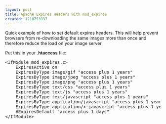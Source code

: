 ```yaml
---
layout: post
title: Apache Expires Headers with mod_expires
created: 1210753937
---
```

Quick example of how to set default expires headers.  This will help prevent browsers from re-downloading the same images more than once and therefore reduce the load on your image server.
<!--break-->

Put this in your <b>.htaccess</b> file:
<pre class="brush:xml">
&lt;IfModule mod_expires.c>
	ExpiresActive on
	ExpiresByType image/gif "access plus 1 years"
	ExpiresByType image/jpeg "access plus 1 years"
	ExpiresByType image/png "access plus 1 years" 
	ExpiresByType text/css "access plus 1 years"
	ExpiresByType text/js "access plus 1 years"
	ExpiresByType text/javascript "access plus 1 years"
	ExpiresByType application/javascript "access plus 1 years"
	ExpiresByType application/x-javascript "access plus 1 years" 
	#ExpiresDefault "access plus 1 days"
&lt;/IfModule>
</pre>
